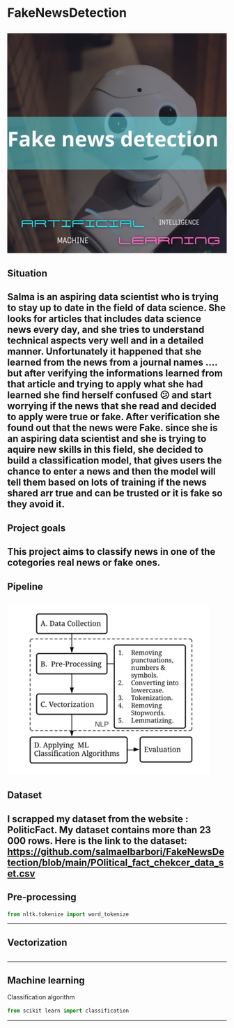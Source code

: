 # FakeNewsDetection
![alt_text](https://github.com/salmaelbarbori/FakeNewsDetection/blob/main/20230522_220143_0000.png?raw=true)
---
## Situation
Salma is an aspiring data scientist who is trying to stay up to date in the field of data science. She looks for articles that includes data science news every day, and she tries to understand technical aspects very well and in a detailed manner.
Unfortunately it happened that she learned from the news from a journal names .... but after verifying the informations learned from that article and trying to apply what she had learned she find herself confused 😕 and start worrying if the news that she read and decided to apply were true or fake. After verification she found out that the news were Fake.
since she is an aspiring data scientist and she is trying to aquire new skills in this field, she decided to build a classification model, that gives users the chance to enter a news and then the model will tell them based on lots of training if the news shared arr true and can be trusted or it is fake so they avoid it.
---
## Project goals
This project aims to classify news in one of the cotegories real news or fake ones.
---
## Pipeline
![alt text](https://github.com/salmaelbarbori/FakeNewsDetection/blob/main/Pipeline_png.png)
---
## Dataset
I scrapped my dataset from the website : PoliticFact.
My dataset contains more than 23 000 rows.
Here is the link to the dataset: https://github.com/salmaelbarbori/FakeNewsDetection/blob/main/POlitical_fact_chekcer_data_set.csv
---
## Pre-processing
```python
from nltk.tokenize import word_tokenize
```
---
## Vectorization
```python
```
---
## Machine learning
Classification algorithm
```python
from scikit learn import classification
```
---

